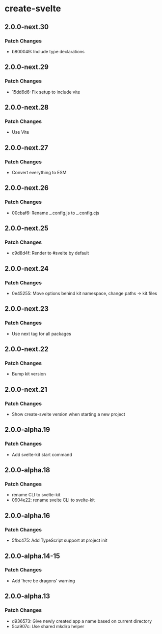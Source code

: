# create-svelte

## 2.0.0-next.30

### Patch Changes

- b800049: Include type declarations

## 2.0.0-next.29

### Patch Changes

- 15dd6d6: Fix setup to include vite

## 2.0.0-next.28

### Patch Changes

- Use Vite

## 2.0.0-next.27

### Patch Changes

- Convert everything to ESM

## 2.0.0-next.26

### Patch Changes

- 00cbaf6: Rename _.config.js to _.config.cjs

## 2.0.0-next.25

### Patch Changes

- c9d8d4f: Render to #svelte by default

## 2.0.0-next.24

### Patch Changes

- 0e45255: Move options behind kit namespace, change paths -> kit.files

## 2.0.0-next.23

### Patch Changes

- Use next tag for all packages

## 2.0.0-next.22

### Patch Changes

- Bump kit version

## 2.0.0-next.21

### Patch Changes

- Show create-svelte version when starting a new project

## 2.0.0-alpha.19

### Patch Changes

- Add svelte-kit start command

## 2.0.0-alpha.18

### Patch Changes

- rename CLI to svelte-kit
- 0904e22: rename svelte CLI to svelte-kit

## 2.0.0-alpha.16

### Patch Changes

- 5fbc475: Add TypeScript support at project init

## 2.0.0-alpha.14-15

### Patch Changes

- Add 'here be dragons' warning

## 2.0.0-alpha.13

### Patch Changes

- d936573: Give newly created app a name based on current directory
- 5ca907c: Use shared mkdirp helper
